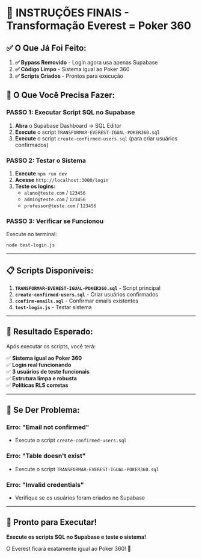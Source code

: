 # 🎯 INSTRUÇÕES FINAIS - Transformação Everest = Poker 360

## ✅ **O Que Já Foi Feito:**

1. **✅ Bypass Removido** - Login agora usa apenas Supabase
2. **✅ Código Limpo** - Sistema igual ao Poker 360
3. **✅ Scripts Criados** - Prontos para execução

## 🚀 **O Que Você Precisa Fazer:**

### **PASSO 1: Executar Script SQL no Supabase**
1. **Abra** o Supabase Dashboard → SQL Editor
2. **Execute** o script `TRANSFORMAR-EVEREST-IGUAL-POKER360.sql`
3. **Execute** o script `create-confirmed-users.sql` (para criar usuários confirmados)

### **PASSO 2: Testar o Sistema**
1. **Execute** `npm run dev`
2. **Acesse** `http://localhost:3000/login`
3. **Teste os logins:**
   - `aluno@teste.com` / `123456`
   - `admin@teste.com` / `123456`
   - `professor@teste.com` / `123456`

### **PASSO 3: Verificar se Funcionou**
Execute no terminal:
```bash
node test-login.js
```

---

## 📋 **Scripts Disponíveis:**

1. **`TRANSFORMAR-EVEREST-IGUAL-POKER360.sql`** - Script principal
2. **`create-confirmed-users.sql`** - Criar usuários confirmados
3. **`confirm-emails.sql`** - Confirmar emails existentes
4. **`test-login.js`** - Testar sistema

---

## 🎉 **Resultado Esperado:**

Após executar os scripts, você terá:

✅ **Sistema igual ao Poker 360**  
✅ **Login real funcionando**  
✅ **3 usuários de teste funcionais**  
✅ **Estrutura limpa e robusta**  
✅ **Políticas RLS corretas**  

---

## 🔧 **Se Der Problema:**

### **Erro: "Email not confirmed"**
- Execute o script `create-confirmed-users.sql`

### **Erro: "Table doesn't exist"**
- Execute o script `TRANSFORMAR-EVEREST-IGUAL-POKER360.sql`

### **Erro: "Invalid credentials"**
- Verifique se os usuários foram criados no Supabase

---

## 🚀 **Pronto para Executar!**

**Execute os scripts SQL no Supabase e teste o sistema!**

O Everest ficará exatamente igual ao Poker 360! 🎯
